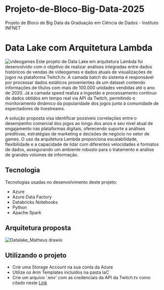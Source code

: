 # Projeto-de-Bloco-Big-Data-2025
Projeto de Bloco de Big Data da Graduação em Ciência de Dados - Instituto INFNET

# Data Lake com Arquitetura Lambda
![videogames](https://github.com/user-attachments/assets/40027e9c-d885-46e9-b008-f47f40ff6703)
Este projeto de Data Lake em arquitetura Lambda foi desenvolvido com o objetivo de realizar análises integradas entre dados históricos de vendas de videogames e dados atuais de visualizações de jogos na plataforma Twitch.tv. A camada batch do sistema é responsável por processar dados estáticos provenientes de um dataset contendo informações de títulos com mais de 100.000 unidades vendidas até o ano de 2020. Já a camada speed realiza a ingestão e processamento contínuo de dados obtidos em tempo real via API da Twitch, permitindo o monitoramento dinâmico da popularidade dos jogos junto à comunidade de espectadores de livestreams.

A solução proposta visa identificar possíveis correlações entre o desempenho comercial dos jogos ao longo dos anos e seu nível atual de engajamento nas plataformas digitais, oferecendo suporte a análises preditivas, estratégias de marketing e decisões de negócio no setor de games. O uso da arquitetura Lambda proporciona escalabilidade, flexibilidade e a capacidade de lidar com diferentes velocidades e formatos de dados, assegurando um ambiente robusto para o tratamento e análise de grandes volumes de informação.

## Tecnologia
Tecnologias usadas no desenvolvimento deste projeto:
- Azure
- Azure Data Factory
- Databricks Notebooks
- Python
- Apache Spark

## Arquitetura proposta
![Datalake_Matheus drawio](https://github.com/user-attachments/assets/d8ee3c89-1d9e-4dcf-97ac-905d0a80e94b)



## Utilizando o projeto
- Crie uma Storage Account na sua conta da Azure
- Utilize os Arm Templates incluídos na pasta IaC
- Crie um arquivo '.env' com as credenciais da API da Twitch.tv como citado neste [Link](https://dev.twitch.tv/docs/authentication/)
